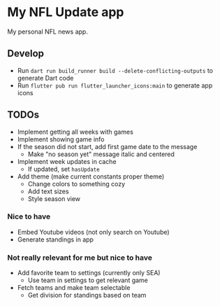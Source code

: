 # My NFL Update app

My personal NFL news app.

## Develop

* Run `dart run build_runner build --delete-conflicting-outputs` to generate
  Dart code
* Run `flutter pub run flutter_launcher_icons:main` to generate app icons

## TODOs

* Implement getting all weeks with games
* Implement showing game info
* If the season did not start, add first game date to the message
  * Make "no season yet" message italic and centered
* Implement week updates in cache
  * If updated, set `hasUpdate`
* Add theme (make current constants proper theme)
  * Change colors to something cozy
  * Add text sizes
  * Style season view

### Nice to have

* Embed Youtube videos (not only search on Youtube)
* Generate standings in app

### Not really relevant for me but nice to have

* Add favorite team to settings (currently only SEA)
  * Use team in settings to get relevant game
* Fetch teams and make team selectable
  * Get division for standings based on team
